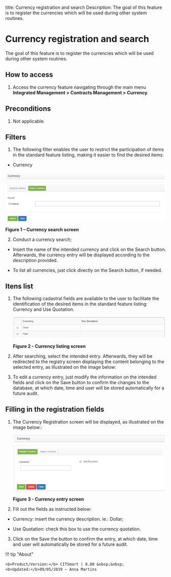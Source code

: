 title: Currency registration and search
Description: The goal of this feature is to register the currencies which will be used during other system routines.

# Currency registration and search

The goal of this feature is to register the currencies which will be used during other system routines.

How to access
-----------

1.  Access the currency feature navigating through the main menu **Integrated Management > Contracts Management > Currency**.

Preconditions
------------

1.  Not applicable.

Filters
------

1.  The following filter enables the user to restrict the participation of items in the standard feature listing, making it easier to find the desired items:

   - Currency

  ![figure](images/moeda-1.png)
    
   **Figure 1 – Currency search screen**

2.  Conduct a currency search;

   - Insert the name of the intended currency and click on the Search button. Afterwards, the currency entry will be displayed according to the description provided.

   - To list all currencies, just click directly on the Search button, if needed.

Itens list
----------------

1.  The following cadastral fields are available to the user to facilitate the identification of the desired items in the standard feature listing: Currency and Use Quotation.

    ![figure](images/moeda-2.png)
    
    **Figure 2 - Currency listing screen**

2.  After searching, select the intended entry. Afterwards, they will be redirected to the registry screen displaying the content belonging to the selected entry, as illustrated on the image below:

3. To edit a currency entry, just modify the information on the intended fields and click on the Save button to confirm the changes to the database, at which date, time and user will be stored automatically for a future audit.

Filling in the registration fields
---------------------------------

1.  The Currency Registration screen will be displayed, as illustrated on the image below::

    ![figure](images/moeda-3.png)
    
    **Figure 3 - Currency entry screen**

2.  Fill out the fields as instructed below:

   - Currency: insert the currency description. ie.: Dollar;
   
   - Use Quotation: check this box to use the currency quotation.

3. Click on the Save the button to confirm the entry, at which date, time and user will automatically be stored for a future audit.


!!! tip "About"

    <b>Product/Version:</b> CITSmart | 8.00 &nbsp;&nbsp;
    <b>Updated:</b>09/05/2019 – Anna Martins
